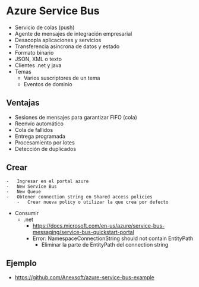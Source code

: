 # Azure Service Bus
-	Servicio de colas (push)
-	Agente de mensajes de integración empresarial
-	Desacopla aplicaciones y servicios
-	Transferencia asíncrona de datos y estado
-	Formato binario
-	JSON, XML o texto
-	Clientes .net y java
-	Temas
	-	Varios suscriptores de un tema
	-	Eventos de dominio
## Ventajas
-	Sesiones de mensajes para garantizar FIFO (cola)
-	Reenvío automático
-	Cola de fallidos
-	Entrega programada
-	Procesamiento por lotes
-	Detección de duplicados
## Crear
	-	Ingresar en el portal azure
	-	New Service Bus
	-	New Queue
	-	Obtener connection string en Shared access policies
		-	Crear nueva policy o utilizar la que crea por defecto
-	Consumir
	-	.net
		-	https://docs.microsoft.com/en-us/azure/service-bus-messaging/service-bus-quickstart-portal
		-	Error: NamespaceConnectionString should not contain EntityPath
			-	Eliminar la parte de EntityPath del connection string
## Ejemplo
-	https://github.com/Anexsoft/azure-service-bus-example